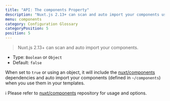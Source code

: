 ```yaml
---
title: "API: The components Property"
description: "Nuxt.js 2.13+ can scan and auto import your components using @nuxt/components module"
menu: components
category: Configuration Glossary
categoryPosition: 5
position: 5
---
```


> Nuxt.js 2.13+ can scan and auto import your components.

- Type: `Boolean` or `Object`
 - Default: `false`

When set to `true` or using an object, it will include the [nuxt/components](https://github.com/nuxt/components) dependencies and auto import your components (defined in `~/components`) when you use them in your templates.

ℹ️ Please refer to [nuxt/components](https://github.com/nuxt/components) repository for usage and options.
